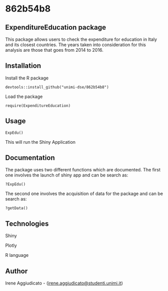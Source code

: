 # 862b54b8

## ExpenditureEducation package
This package allows users to check the expenditure for education in Italy and its closest countries. The years taken into consideration for this analysis are those that goes from 2014 to 2016.

## Installation
Install the R package

```devtools::install_github("unimi-dse/862b54b8")```

Load the package

```require(ExpenditureEducation)```

## Usage
```ExpEdu()```

This will run the Shiny Application

## Documentation
The package uses two different functions which are documented.
The first one involves the launch of shiny app and can be search as:

```?ExpEdu()```

The second one involves the acquisition of data for the package and can be search as: 

```?getData()```

## Technologies
Shiny

Plotly

R language

## Author
Irene Aggiudicato - (irene.aggiudicato@studenti.unimi.it)
